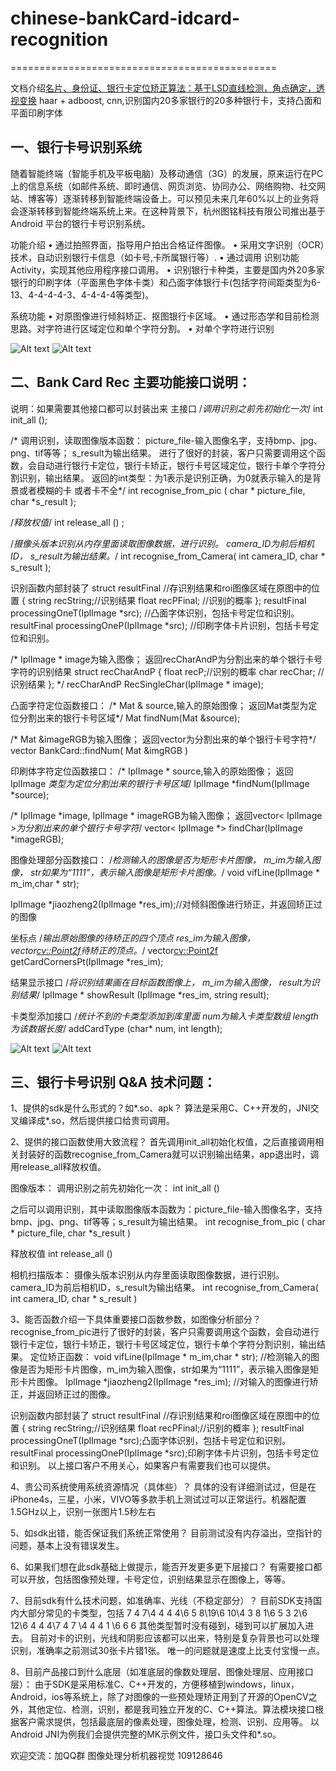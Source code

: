 # chinese-bankCard-idcard-recognition
==============================================

文档介绍[名片、身份证、银行卡定位矫正算法：基于LSD直线检测，角点确定，透视变换](https://blog.csdn.net/zhubenfulovepoem/article/details/78596362   "悬停显示")
haar + adboost, cnn,识别国内20多家银行的20多种银行卡，支持凸面和平面印刷字体

**一、银行卡号识别系统**
----------------------------------
随着智能终端（智能手机及平板电脑）及移动通信（3G）的发展，原来运行在PC上的信息系统（如邮件系统、即时通信、网页浏览、协同办公、网络购物、社交网站、博客等）逐渐转移到智能终端设备上。可以预见未来几年60%以上的业务将会逐渐转移到智能终端系统上来。在这种背景下，杭州图铭科技有限公司推出基于Android 平台的银行卡号识别系统。

功能介绍
•	  通过拍照界面，指导用户拍出合格证件图像。
•	  采用文字识别（OCR）技术，自动识别银行卡信息（如卡号,卡所属银行等）.
•	  通过调用 识别功能Activity，实现其他应用程序接口调用。
•	  识别银行卡种类，主要是国内外20多家银行的印刷字体（平面黑色字体卡类）和凸面字体银行卡(包括字符间距类型为6-13、4-4-4-4-3、4-4-4-4等类型)。

系统功能
•	  对原图像进行倾斜矫正、抠图银行卡区域。
•	  通过形态学和目前检测思路。对字符进行区域定位和单个字符分割。
•	  对单个字符进行识别

![Alt text](https://github.com/portumo/chinese-bankCard-idcard-recognition/blob/master/result_img/2.jpg)
![Alt text](https://github.com/portumo/chinese-bankCard-idcard-recognition/blob/master/result_img/22.png)


**二、Bank Card Rec 主要功能接口说明：**
---------------------------------------------
说明：如果需要其他接口都可以封装出来
主接口
/*调用识别之前先初始化一次*/
int init_all ();  

/*  调用识别，读取图像版本函数：
picture_file-输入图像名字，支持bmp、jpg、png、tif等等；
s_result为输出结果。
进行了很好的封装，客户只需要调用这个函数，会自动进行银行卡定位，银行卡矫正，银行卡号区域定位，银行卡单个字符分割识别，输出结果。
返回的int类型：为1表示是识别正确，为0就表示输入的是背景或者模糊的卡 或者卡不全*/
int recognise_from_pic ( char * picture_file, char *s_result ); 

/*释放权值*/ 
int release_all () ; 

/*摄像头版本识别从内存里面读取图像数据，进行识别。
camera_ID为前后相机ID，
s_result为输出结果。*/
int recognise_from_Camera( int camera_ID, char * s_result ); 

识别函数内部封装了
struct resultFinal //存识别结果和roi图像区域在原图中的位置
{
	string recString;//识别结果
	float recPFinal; //识别的概率
};
resultFinal processingOneT(IplImage *src);  //凸面字体识别，包括卡号定位和识别。
resultFinal processingOneP(IplImage *src);  //印刷字体卡片识别，包括卡号定位和识别。

/* IplImage * image为输入图像；
返回recCharAndP为分割出来的单个银行卡号字符的识别结果
struct  recCharAndP
{
	float recP;//识别的概率
	char recChar; //识别结果
}; */
recCharAndP RecSingleChar(IplImage * image);





凸面字符定位函数接口：
/* Mat & source,输入的原始图像；
返回Mat类型为定位分割出来的银行卡号区域*/
Mat findNum(Mat &source);

/* Mat &imageRGB为输入图像；
返回vector<Mat>为分割出来的单个银行卡号字符*/
vector<Mat> BankCard::findNum( Mat &imgRGB )

印刷体字符定位函数接口：
/* IplImage * source,输入的原始图像；
返回IplImage *类型为定位分割出来的银行卡号区域*/
IplImage *findNum(IplImage *source);

/* IplImage *image, IplImage * imageRGB为输入图像；
返回vector< IplImage *>为分割出来的单个银行卡号字符*/
vector< IplImage *> findChar(IplImage *imageRGB);



图像处理部分函数接口：
/*检测输入的图像是否为矩形卡片图像，
m_im为输入图像，
str如果为“1111”，表示输入图像是矩形卡片图像。*/
void vifLine(IplImage * m_im,char * str);  

IplImage *jiaozheng2(IplImage *res_im);//对倾斜图像进行矫正，并返回矫正过的图像

坐标点
/*输出原始图像的待矫正的四个顶点
res_im为输入图像，
vector<cv::Point2f>待矫正的顶点。*/
vector<cv::Point2f> getCardCornersPt(IplImage *res_im);


结果显示接口
/*将识别结果画在目标函数图像上，
m_im为输入图像，
result为识别结果*/
	IplImage * showResult (IplImage *res_im, string result);


卡类型添加接口
/*统计不到的卡类型添加到库里面
num为输入卡类型数组
length为该数据长度*/
	addCardType (char* num,  int length);




![Alt text](https://github.com/portumo/chinese-bankCard-idcard-recognition/blob/master/result_img/333.png)
![Alt text](https://github.com/portumo/chinese-bankCard-idcard-recognition/blob/master/result_img/444.png)

**三、银行卡号识别 Q&A 技术问题：**
--------------------------------------------
1、提供的sdk是什么形式的？如*.so、apk？
算法是采用C、C++开发的，JNI交叉编译成*.so，然后提供接口给贵司调用。

2、提供的接口函数使用大致流程？
首先调用init_all初始化权值，之后直接调用相关封装好的函数recognise_from_Camera就可以识别输出结果，app退出时，调用release_all释放权值。

图像版本：
调用识别之前先初始化一次：
int init_all ()

之后可以调用识别，其中读取图像版本函数为：picture_file-输入图像名字，支持bmp、jpg、png、tif等等；s_result为输出结果。
int recognise_from_pic ( char * picture_file, char *s_result )

释放权值
int release_all () 

相机扫描版本：	
摄像头版本识别从内存里面读取图像数据，进行识别。camera_ID为前后相机ID，s_result为输出结果。
int recognise_from_Camera( int camera_ID, char * s_result )

3、能否函数介绍一下具体重要接口函数参数，如图像分析部分？
recognise_from_pic进行了很好的封装，客户只需要调用这个函数，会自动进行银行卡定位，银行卡矫正，银行卡号区域定位，银行卡单个字符分割识别，输出结果。
定位矫正函数：
void vifLine(IplImage * m_im,char * str);  //检测输入的图像是否为矩形卡片图像，m_im为输入图像，str如果为“1111”，表示输入图像是矩形卡片图像。
IplImage *jiaozheng2(IplImage *res_im);  //对输入的图像进行矫正，并返回矫正过的图像。

识别函数内部封装了
struct resultFinal //存识别结果和roi图像区域在原图中的位置
{
	string recString;//识别结果
	float recPFinal;//识别的概率
};
resultFinal processingOneT(IplImage *src);凸面字体识别，包括卡号定位和识别。
resultFinal processingOneP(IplImage *src);印刷字体卡片识别，包括卡号定位和识别。
以上接口客户不用关心，如果客户有需要我们也可以提供。



4、贵公司系统使用系统资源情况（具体些）？
具体的没有详细测试过，但是在iPhone4s，三星，小米，VIVO等多款手机上测试过可以正常运行。机器配置1.5GHz以上，识别一张图片1.5秒左右

5、如sdk出错，能否保证我们系统正常使用？
目前测试没有内存溢出，空指针的问题，基本上没有错误发生。

6、如果我们想在此sdk基础上做提示，能否开发更多更下层接口？
有需要接口都可以开放，包括图像预处理，卡号定位，识别结果显示在图像上，等等。

7、目前sdk有什么技术问题，如准确率、光线（不稳定部分）？
目前SDK支持国内大部分常见的卡类型，包括
7 4 7\4 4 4 4\6 5 8\19\6 10\4 3 8 1\6 5 3 2\6 12\6 4 4 4\7 4 7 \4 4 4 1 \6 6 6
其他类型暂时没有碰到，碰到可以扩展加入进去。
目前对卡的识别，光线和阴影应该都可以出来，特别是复杂背景也可以处理识别，准确率之前测试30张卡片错1张。
唯一的问题就是速度上比支付宝慢一点。
			
8、目前产品接口到什么底层（如准底层的像数处理层、图像处理层、应用接口层）：
由于SDK是采用标准C、C++开发的，方便移植到windows，linux，Android，ios等系统上，除了对图像的一些预处理矫正用到了开源的OpenCV之外，其他定位、检测，识别，都是我司独立开发的C、C++算法。算法模块接口根据客户需求提供，包括最底层的像素处理，图像处理，检测、识别、应用等。
以Android JNI为例我们会提供完整的MK示例文件，接口头文件和*.so。



欢迎交流：加QQ群 图像处理分析机器视觉 109128646
